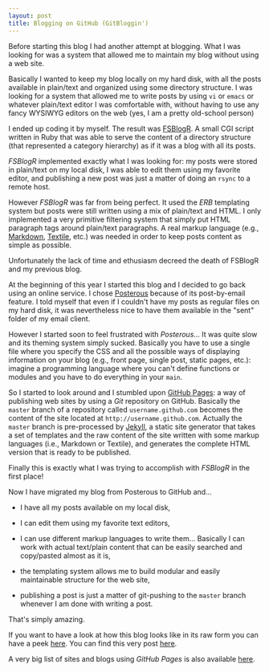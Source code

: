 ```yaml
---
layout: post
title: Blogging on GitHub (GitBloggin')
---
```


Before starting this blog I had another attempt at blogging. What I was looking for was a system that allowed me to maintain my blog without using a web site.

Basically I wanted to keep my blog locally on my hard disk, with all the posts available in plain/text and organized using some directory structure. I was looking for a system that allowed me to write posts by using `vi` or `emacs` or whatever plain/text editor I was comfortable with, without having to use any fancy WYSIWYG editors on the web (yes, I am a pretty old-school person)

I ended up coding it by myself. The result was [FSBlogR](https://bitbucket.org/bitloom/fsblogr/wiki/Home). A small CGI script written in Ruby that was able to serve the content of a directory structure (that represented a category hierarchy) as if it was a blog with all its posts.

*FSBlogR* implemented exactly what I was looking for: my posts were stored in plain/text on my local disk, I was able to edit them using my favorite editor, and publishing a new post was just a matter of doing an `rsync` to a remote host.

However *FSBlogR* was far from being perfect. It used the *ERB* templating system but posts were still written using a mix of plain/text and HTML. I only implemented a very primitive filtering system that simply put HTML paragraph tags around plain/text paragraphs. A real markup language (e.g., [Markdown](http://daringfireball.net/projects/markdown/syntax), [Textile](http://textile.thresholdstate.com), etc.) was needed in order to keep posts content as simple as possible. 

Unfortunately the lack of time and ethusiasm decreed the death of FSBlogR and my previous blog.

At the beginning of this year I started this blog and I decided to go back using an online service. I chose [Posterous](http://www.posterous.com) because of its post-by-email feature. I told myself that even if I couldn't have my posts as regular files on my hard disk, it was nevertheless nice to have them available in the "sent" folder of my email client. 

However I started soon to feel frustrated with *Posterous*... It was quite slow and its theming system simply sucked. Basically you have to use a single file where you specify the CSS and all the possible ways of displaying information on your blog (e.g., front page, single post, static pages, etc.): imagine a programming language where you can't define functions or modules and you have to do everything in your `main`.

So I started to look around and I stumbled upon [GitHub Pages](http://pages.github.com): a way of publishing web sites by using a *Git* repository on GitHub. Basically the `master` branch of a repository called `username.github.com` becomes the content of the site located at `http://username.github.com`. Actually the `master` branch is pre-processed by [Jekyll](https://github.com/mojombo/jekyll), a static site generator that takes a set of templates and the raw content of the site written with some markup languages (i.e., Markdown or Textile), and generates the complete HTML version that is ready to be published.

Finally this is exactly what I was trying to accomplish with *FSBlogR* in the first place!

Now I have migrated my blog from Posterous to GitHub and...

* I have all my posts available on my local disk,

* I can edit them using my favorite text editors,

* I can use different markup languages to write them... Basically I can work with actual text/plain content that can be easily searched and copy/pasted almost as it is,

* the templating system allows me to build modular and easily maintainable structure for the web site,

* publishing a post is just a matter of git-pushing to the `master` branch whenever I am done with writing a post.

That's simply amazing.

If you want to have a look at how this blog looks like in its raw form you can have a peek [here](https://github.com/fmancinelli/fmancinelli.github.com). You can find this very post [here](https://github.com/fmancinelli/fmancinelli.github.com/blob/master/_posts/2011-02-27-Blogging_on_GitHub.markdown).

A very big list of sites and blogs using *GitHub Pages* is also available [here](https://github.com/mojombo/jekyll/wiki/Sites).

